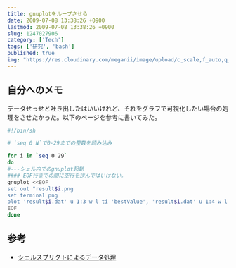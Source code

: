 ```yaml
---
title: gnuplotをループさせる
date: 2009-07-08 13:38:26 +0900
lastmod: 2009-07-08 13:38:26 +0900
slug: 1247027906
category: ['Tech']
tags: ['研究', 'bash']
published: true
img: "https://res.cloudinary.com/meganii/image/upload/c_scale,f_auto,q_auto,w_300/v1514031264/thumbnail_tech.png"
---
```


## 自分へのメモ

データせっせと吐き出したはいいけれど、それをグラフで可視化したい場合の処理をさせたかった。以下のページを参考に書いてみた。

```bash
#!/bin/sh

# `seq 0 N`で0-29までの整数を読み込み

for i in `seq 0 29`
do
#---シェル内でのgnuplot起動
#### EOF行までの間に空行を挟んではいけない。
gnuplot <<EOF
set out "result$i.png
set terminal png
plot 'result$i.dat' u 1:3 w l ti 'bestValue', 'result$i.dat' u 1:4 w l ti 'fitnessSol','result$i.dat' u 1:6 w l ti 'minBar','result$i.dat' u 1:8 w l ti 'fitnessCri'
EOF
done
```

## 参考

- <a href="http://www.e.ics.nara-wu.ac.jp/~nogu/tips/shellscript.html">シェルスプリクトによるデータ処理</a>


